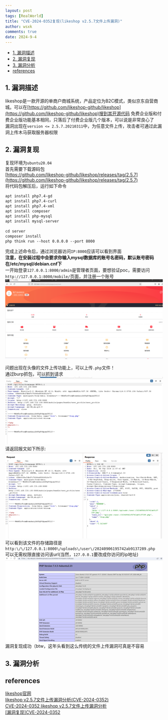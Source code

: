 ```yaml
---
layout: post
tags: [RealWorld]
title: "CVE-2024-0352复现(likeshop v2.5.7文件上传漏洞)"
author: wsxk
comments: true
date: 2024-9-4
---
```


- [1. 漏洞描述](#1-漏洞描述)
- [2. 漏洞复现](#2-漏洞复现)
- [3. 漏洞分析](#3-漏洞分析)
- [references](#references)


## 1. 漏洞描述<br>
likeshop是一款开源的单商户商城系统，产品定位为B2C模式，类似京东自营商城。可以在[https://github.com/likeshop-github/likeshop](https://github.com/likeshop-github/likeshop)搜到其开源代码
免费企业版和付费企业版功能基本相同，只落后了付费企业版几个版本，可以说是非常良心了<br>
漏洞出现在`version <= 2.5.7.20210311`中，为任意文件上传，攻击者可通过此漏洞上传木马获取服务器权限<br>


## 2. 漏洞复现<br>
复现环境为`ubuntu20.04`<br>
首先需要下载源码包<br>
[https://github.com/likeshop-github/likeshop/releases/tag/2.5.7](https://github.com/likeshop-github/likeshop/releases/tag/2.5.7)<br>
将代码包解压后，运行如下命令<br>
```
apt install php7.4-gd
apt install php7.4-curl
apt install php7.4-xml
apt install composer
apt install php-mysql
apt install mysql-server

cd server
composer install
php think run --host 0.0.0.0 --port 8000
```
完成上述命令后，通过浏览器访问`IP:8000`应该可以看到界面<br>
**注意，在安装过程中会要求你输入mysql数据库的账号名密码，默认账号密码在/etc/mysql/debian.cnf下**<br>
一开始登录`127.0.0.1:8000/admin`是管理者页面，要想验证poc，需要访问`http://127.0.0.1:8000/mobile/`页面，并注册一个账号<br>
![](https://raw.githubusercontent.com/wsxk/wsxk_pictures/main/2024-3-25/20240905222733.png)

问题出现在头像的文件上传功能上，可以上传`.php`文件！<br>
通过burp抓包，可以抓到请求<br>
![](https://raw.githubusercontent.com/wsxk/wsxk_pictures/main/2024-3-25/20240906195807.png)
请返回报文如下所示:<br>
![](https://raw.githubusercontent.com/wsxk/wsxk_pictures/main/2024-3-25/20240906195844.png)
可以看到该文件的存储路径是`http:\/\/127.0.0.1:8000\/uploads\/user\/20240906195742ab9137289.php`<br>
可以无需权限直接访问该url(当然，`127.0.0.1`要改成你访问的ip地址)<br>
![](https://raw.githubusercontent.com/wsxk/wsxk_pictures/main/2024-3-25/20240906200130.png)
漏洞复现成功（btw，这年头看到这么传统的文件上传漏洞可真是不容易<br>


## 3. 漏洞分析<br>

## references<br>
[likeshop官网](https://www.likeshop.cn/)<br>
[likeshop v2.5.7文件上传漏洞分析(CVE-2024-0352)](https://xz.aliyun.com/t/13431?time__1311=Gqmxu7G%3D5Wq05DK5YK0%3DeKGKKjfKTbT4D)<br>
[CVE-2024-0352 likeshop v2.5.7文件上传漏洞分析](http://www.mzph.cn/news/657258.shtml)<br>
[[漏洞复现]CVE-2024-0352](https://cn-sec.com/archives/2397812.html)<br>
